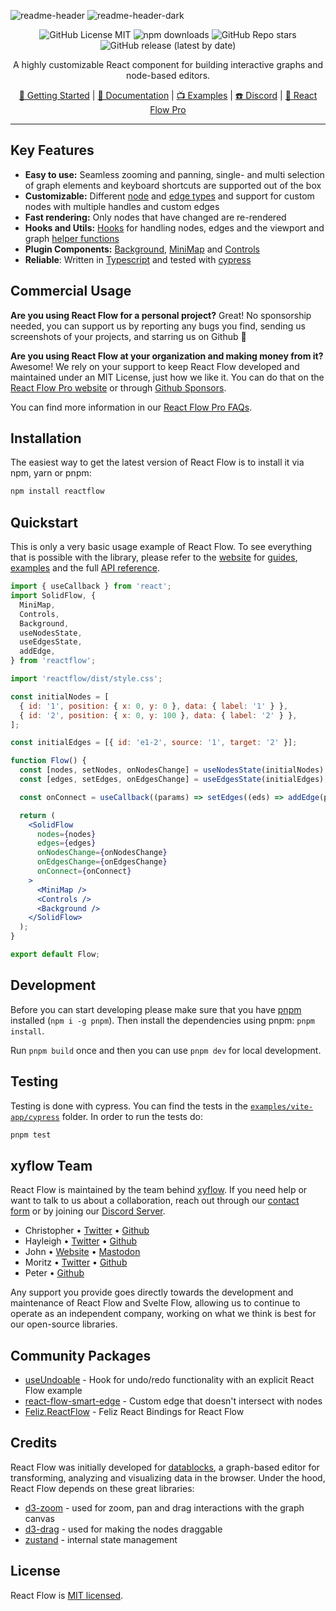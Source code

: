 ![readme-header](https://user-images.githubusercontent.com/2857535/279691008-efd8f0d2-d235-4f19-b136-6e81e5ba974d.svg#gh-light-mode-only)
![readme-header-dark](https://user-images.githubusercontent.com/2857535/279691021-f1cbf9e6-ea4d-43e8-935d-dd4c4983c0d9.svg#gh-dark-mode-only)

<div align="center">

![GitHub License MIT](https://img.shields.io/github/license/wbkd/react-flow?color=%23ff0072)
![npm downloads](https://img.shields.io/npm/dt/reactflow?color=%23FF0072&label=downloads)
![GitHub Repo stars](https://img.shields.io/github/stars/wbkd/react-flow?color=%23FF0072)
![GitHub release (latest by date)](https://img.shields.io/github/v/release/wbkd/react-flow?color=%23FF0072)

A highly customizable React component for building interactive graphs and node-based editors.

[🚀 Getting Started](https://reactflow.dev/learn) | [📖 Documentation](https://reactflow.dev/api-reference/react-flow) | [📺 Examples](https://reactflow.dev/examples/overview) | [☎️ Discord](https://discord.gg/RVmnytFmGW) | [💎 React Flow Pro](https://pro.reactflow.dev)

</div>

---

## Key Features

- **Easy to use:** Seamless zooming and panning, single- and multi selection of graph elements and keyboard shortcuts are supported out of the box
- **Customizable:** Different [node](https://reactflow.dev/examples) and [edge types](https://reactflow.dev/examples/edges/edge-types) and support for custom nodes with multiple handles and custom edges
- **Fast rendering:** Only nodes that have changed are re-rendered
- **Hooks and Utils:** [Hooks](https://reactflow.dev/api-reference/hooks) for handling nodes, edges and the viewport and graph [helper functions](https://reactflow.dev/api-reference/utils)
- **Plugin Components:** [Background](https://reactflow.dev/api-reference/components/background), [MiniMap](https://reactflow.dev/api-reference/components/minimap) and [Controls](https://reactflow.dev/api-reference/components/controls)
- **Reliable**: Written in [Typescript](https://www.typescriptlang.org/) and tested with [cypress](https://www.cypress.io/)

## Commercial Usage

**Are you using React Flow for a personal project?** Great! No sponsorship needed, you can support us by reporting any bugs you find, sending us screenshots of your projects, and starring us on Github 🌟

**Are you using React Flow at your organization and making money from it?** Awesome! We rely on your support to keep React Flow developed and maintained under an MIT License, just how we like it. You can do that on the [React Flow Pro website](https://pro.reactflow.dev) or through [Github Sponsors](https://github.com/sponsors/wbkd).

You can find more information in our [React Flow Pro FAQs](https://pro.reactflow.dev/info).

## Installation

The easiest way to get the latest version of React Flow is to install it via npm, yarn or pnpm:

```bash
npm install reactflow
```

## Quickstart

This is only a very basic usage example of React Flow. To see everything that is possible with the library, please refer to the [website](https://reactflow.dev) for [guides](https://reactflow.dev/learn/customization/custom-nodes), [examples](https://reactflow.dev/examples/overview) and the full [API reference](https://reactflow.dev/api-reference/react-flow).

```jsx
import { useCallback } from 'react';
import SolidFlow, {
  MiniMap,
  Controls,
  Background,
  useNodesState,
  useEdgesState,
  addEdge,
} from 'reactflow';

import 'reactflow/dist/style.css';

const initialNodes = [
  { id: '1', position: { x: 0, y: 0 }, data: { label: '1' } },
  { id: '2', position: { x: 0, y: 100 }, data: { label: '2' } },
];

const initialEdges = [{ id: 'e1-2', source: '1', target: '2' }];

function Flow() {
  const [nodes, setNodes, onNodesChange] = useNodesState(initialNodes);
  const [edges, setEdges, onEdgesChange] = useEdgesState(initialEdges);

  const onConnect = useCallback((params) => setEdges((eds) => addEdge(params, eds)), [setEdges]);

  return (
    <SolidFlow
      nodes={nodes}
      edges={edges}
      onNodesChange={onNodesChange}
      onEdgesChange={onEdgesChange}
      onConnect={onConnect}
    >
      <MiniMap />
      <Controls />
      <Background />
    </SolidFlow>
  );
}

export default Flow;
```

## Development

Before you can start developing please make sure that you have [pnpm](https://pnpm.io/) installed (`npm i -g pnpm`). Then install the dependencies using pnpm: `pnpm install`.

Run `pnpm build` once and then you can use `pnpm dev` for local development.

## Testing

Testing is done with cypress. You can find the tests in the [`examples/vite-app/cypress`](/examples/vite-app/cypress/) folder. In order to run the tests do:

```sh
pnpm test
```

## xyflow Team

React Flow is maintained by the team behind [xyflow](https://xyflow.com). If you need help or want to talk to us about a collaboration, reach out through our [contact form](https://xyflow.com/contact) or by joining our [Discord Server](https://discord.gg/Bqt6xrs).

- Christopher • [Twitter](https://twitter.com/chrtze) • [Github](https://github.com/chrtze)
- Hayleigh • [Twitter](https://twitter.com/hayleighdotdev) • [Github](https://github.com/hayleigh-dot-dev)
- John • [Website](https://johnrobbdesign.com/) • [Mastodon](https://mastodon.social/@johnrobbjr)
- Moritz • [Twitter](https://twitter.com/moklick) • [Github](https://github.com/moklick)
- Peter • [Github](https://github.com/peterkogo)

Any support you provide goes directly towards the development and maintenance of React Flow and Svelte Flow, allowing us to continue to operate as an independent company, working on what we think is best for our open-source libraries.

## Community Packages

- [useUndoable](https://github.com/xplato/useUndoable) - Hook for undo/redo functionality with an explicit React Flow example
- [react-flow-smart-edge](https://github.com/tisoap/react-flow-smart-edge) - Custom edge that doesn't intersect with nodes
- [Feliz.ReactFlow](https://github.com/tforkmann/Feliz.ReactFlow) - Feliz React Bindings for React Flow

## Credits

React Flow was initially developed for [datablocks](https://datablocks.pro), a graph-based editor for transforming, analyzing and visualizing data in the browser. Under the hood, React Flow depends on these great libraries:

- [d3-zoom](https://github.com/d3/d3-zoom) - used for zoom, pan and drag interactions with the graph canvas
- [d3-drag](https://github.com/d3/d3-drag) - used for making the nodes draggable
- [zustand](https://github.com/pmndrs/zustand) - internal state management

## License

React Flow is [MIT licensed](../../LICENSE).
